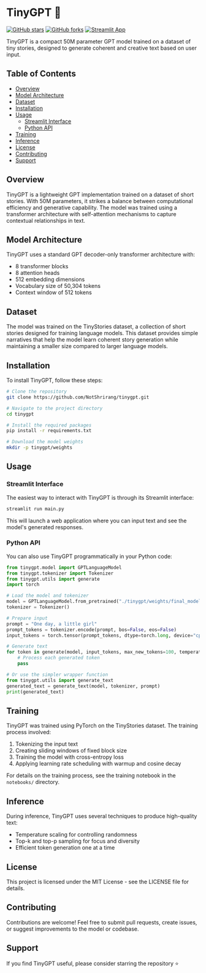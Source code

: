# TinyGPT 🤖

[![GitHub stars](https://img.shields.io/github/stars/NotShrirang/tinygpt?style=social)](https://github.com/NotShrirang/tinygpt/stargazers)
[![GitHub forks](https://img.shields.io/github/forks/NotShrirang/tinygpt?style=social)](https://github.com/NotShrirang/tinygpt/network/members)
[![Streamlit App](https://static.streamlit.io/badges/streamlit_badge_black_white.svg)](https://tinygpt.streamlit.app/)

TinyGPT is a compact 50M parameter GPT model trained on a dataset of tiny stories, designed to generate coherent and creative text based on user input.

## Table of Contents

- [Overview](#overview)
- [Model Architecture](#model-architecture)
- [Dataset](#dataset)
- [Installation](#installation)
- [Usage](#usage)
  - [Streamlit Interface](#streamlit-interface)
  - [Python API](#python-api)
- [Training](#training)
- [Inference](#inference)
- [License](#license)
- [Contributing](#contributing)
- [Support](#support)

## Overview

TinyGPT is a lightweight GPT implementation trained on a dataset of short stories. With 50M parameters, it strikes a balance between computational efficiency and generative capability. The model was trained using a transformer architecture with self-attention mechanisms to capture contextual relationships in text.

## Model Architecture

TinyGPT uses a standard GPT decoder-only transformer architecture with:

- 8 transformer blocks
- 8 attention heads
- 512 embedding dimensions
- Vocabulary size of 50,304 tokens
- Context window of 512 tokens

## Dataset

The model was trained on the TinyStories dataset, a collection of short stories designed for training language models. This dataset provides simple narratives that help the model learn coherent story generation while maintaining a smaller size compared to larger language models.

## Installation

To install TinyGPT, follow these steps:

```bash
# Clone the repository
git clone https://github.com/NotShrirang/tinygpt.git

# Navigate to the project directory
cd tinygpt

# Install the required packages
pip install -r requirements.txt

# Download the model weights
mkdir -p tinygpt/weights
```

## Usage

### Streamlit Interface

The easiest way to interact with TinyGPT is through its Streamlit interface:

```bash
streamlit run main.py
```

This will launch a web application where you can input text and see the model's generated responses.

### Python API

You can also use TinyGPT programmatically in your Python code:

```python
from tinygpt.model import GPTLanguageModel
from tinygpt.tokenizer import Tokenizer
from tinygpt.utils import generate
import torch

# Load the model and tokenizer
model = GPTLanguageModel.from_pretrained("./tinygpt/weights/final_model_tiny_stories_tiktoken_best22042025_1_weights.pt", device="cpu")
tokenizer = Tokenizer()

# Prepare input
prompt = "One day, a little girl"
prompt_tokens = tokenizer.encode(prompt, bos=False, eos=False)
input_tokens = torch.tensor(prompt_tokens, dtype=torch.long, device="cpu").unsqueeze(0)

# Generate text
for token in generate(model, input_tokens, max_new_tokens=100, temperature=0.8, top_k=50, top_p=0.95):
    # Process each generated token
    pass

# Or use the simpler wrapper function
from tinygpt.utils import generate_text
generated_text = generate_text(model, tokenizer, prompt)
print(generated_text)
```

## Training

TinyGPT was trained using PyTorch on the TinyStories dataset. The training process involved:

1. Tokenizing the input text
2. Creating sliding windows of fixed block size
3. Training the model with cross-entropy loss
4. Applying learning rate scheduling with warmup and cosine decay

For details on the training process, see the training notebook in the `notebooks/` directory.

## Inference

During inference, TinyGPT uses several techniques to produce high-quality text:

- Temperature scaling for controlling randomness
- Top-k and top-p sampling for focus and diversity
- Efficient token generation one at a time

## License

This project is licensed under the MIT License - see the LICENSE file for details.

## Contributing

Contributions are welcome! Feel free to submit pull requests, create issues, or suggest improvements to the model or codebase.

## Support

If you find TinyGPT useful, please consider starring the repository ⭐
